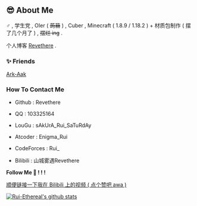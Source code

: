 ## 😎 About Me

♂ , 学生党 , OIer ( ~~蒟蒻~~ ) , Cuber , Minecraft ( 1.8.9 / 1.18.2 ) + 材质包制作 ( 摆了几个月了 ) , ~~摆烂 ing~~ .

个人博客 [Revethere](https://rui-ethereal.github.io/) .

### ✨ Friends

[Ark-Aak](https://github.com/Ark-Aak)

### How To Contact Me

- Github : Revethere

- QQ : 103325164

- LouGu : sAkUrA_Rui_SaTuRdAy

- Atcoder : Enigma_Rui
  
- CodeForces : Rui_

- Bilibili : 山城雾遇Revethere

**Follow Me 🎁 ! ! !**

[顺便链接一下我在 Bilibili 上的视频 ( 点个赞吧 awa )](https://www.bilibili.com/video/BV1mp4y1P7hu)

[![Rui-Ethereal's github stats](https://github-readme-stats.vercel.app/api?username=Revethere&theme=blue-black)](https://github.com/Revethere/github-readme-stats)
